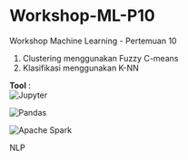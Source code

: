 # Workshop-ML-P10
Workshop Machine Learning - Pertemuan 10
1. Clustering menggunakan Fuzzy C-means
2. Klasifikasi menggunakan K-NN

**Tool** :  
![Jupyter](https://img.shields.io/badge/Jupyter-c6c6c6-ffffff?style=for-the-badge&logo=jupyter&logoColor=ff7a00)

![Pandas](https://img.shields.io/badge/Pandas-150458?style=for-the-badge&logo=pandas&logoColor=white)  

![Apache Spark](https://img.shields.io/badge/Apache%20Spark-E25A1C?style=for-the-badge&logo=apache-spark&logoColor=white)  

NLP
